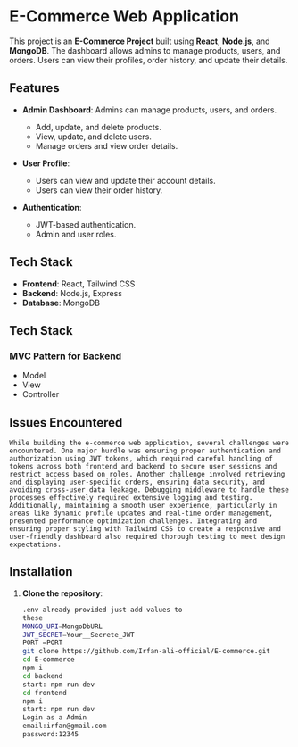 # E-Commerce Web Application

This project is an **E-Commerce Project** built using **React**, **Node.js**, and **MongoDB**. The dashboard allows admins to manage products, users, and orders. Users can view their profiles, order history, and update their details.

## Features

- **Admin Dashboard**: Admins can manage products, users, and orders.
  - Add, update, and delete products.
  - View, update, and delete users.
  - Manage orders and view order details.
- **User Profile**:

  - Users can view and update their account details.
  - Users can view their order history.

- **Authentication**:
  - JWT-based authentication.
  - Admin and user roles.

## Tech Stack

- **Frontend**: React, Tailwind CSS
- **Backend**: Node.js, Express
- **Database**: MongoDB

## Tech Stack

### MVC Pattern for Backend

- Model
- View
- Controller

## Issues Encountered

```
While building the e-commerce web application, several challenges were encountered. One major hurdle was ensuring proper authentication and authorization using JWT tokens, which required careful handling of tokens across both frontend and backend to secure user sessions and restrict access based on roles. Another challenge involved retrieving and displaying user-specific orders, ensuring data security, and avoiding cross-user data leakage. Debugging middleware to handle these processes effectively required extensive logging and testing. Additionally, maintaining a smooth user experience, particularly in areas like dynamic profile updates and real-time order management, presented performance optimization challenges. Integrating and ensuring proper styling with Tailwind CSS to create a responsive and user-friendly dashboard also required thorough testing to meet design expectations.
```

## Installation

1. **Clone the repository**:

   ```bash
   .env already provided just add values to
   these
   MONGO_URI=MongoDbURL
   JWT_SECRET=Your__Secrete_JWT
   PORT =PORT
   git clone https://github.com/Irfan-ali-official/E-commerce.git
   cd E-commerce
   npm i
   cd backend
   start: npm run dev
   cd frontend
   npm i
   start: npm run dev
   Login as a Admin
   email:irfan@gmail.com
   password:12345



   ```
